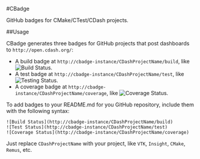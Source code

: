 #CBadge

GitHub badges for CMake/CTest/CDash projects.


##Usage

CBadge generates three badges for GitHub projects that post dashboards to `http://open.cdash.org/`: 
  * A build badge at `http://cbadge-instance/CDashProjectName/build`, like ![Build Status](http://img.shields.io/badge/build-passing-brightgreen.svg).
  * A test badge at `http://cbadge-instance/CDashProjectName/test`, like ![Testing Status](http://img.shields.io/badge/tests-failing-red.svg).
  * A coverage badge at `http://cbadge-instance/CDashProjectName/coverage`, like ![Coverage Status](http://img.shields.io/badge/coverage-60%-yellow.svg).

To add badges to your README.md for you GitHub repository, include them with the following syntax:

```
![Build Status](http://cbadge-instance/CDashProjectName/build)
![Test Status](http://cbadge-instance/CDashProjectName/test)
![Coverage Status](http://cbadge-instance/CDashProjectName/coverage)
```

Just replace `CDashProjectName` with your project, like `VTK`, `Insight`, `CMake`, `Remus`, etc.
